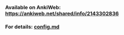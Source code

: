 ### Available on AnkiWeb: https://ankiweb.net/shared/info/2143302836
### For details: [config.md](./config.md)
